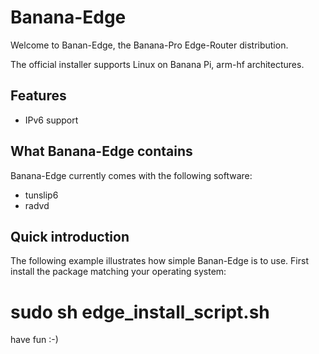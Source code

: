 Banana-Edge
==========

Welcome to Banan-Edge, the Banana-Pro Edge-Router distribution.

The official installer supports Linux on Banana Pi, arm-hf architectures.

Features
--------

  * IPv6 support

What Banana-Edge contains
------------------------
Banana-Edge currently comes with the following software:

  * tunslip6
  * radvd
  

Quick introduction
------------------

The following example illustrates how simple Banan-Edge is to use. 
First install the package matching your operating system:

# sudo sh edge_install_script.sh

have fun :-)

